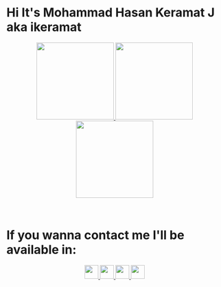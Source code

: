 # Hi It's Mohammad Hasan Keramat J aka ikeramat
<p align="center">
<a href="https://github.com/iKeramat">
<img height="180em" src="https://github-readme-stats-eight-theta.vercel.app/api?username=iKeramat&show_icons=true&theme=nightowl&hide_border=true&include_all_commits=true&count_private=true"/>
<img height="180em" src="https://github-readme-streak-stats.herokuapp.com/?user=iKeramat&theme=nightowl&hide_border=true"/>
<img height="180em" src="https://github-readme-stats-eight-theta.vercel.app/api/top-langs/?username=iKeramat&layout=compact&langs_count=8&theme=nightowl&hide_border=true"/>
</a>
</p>
<br>

# If you wanna contact me I'll be available in:
<div align="center">
  <a href="https://twitter.com/i_keramat">
    <img src="https://www.vectorlogo.zone/logos/twitter/twitter-tile.svg" width="32">
  </a>
  <a href="https://www.instagram.com/i_keramat">
    <img src="https://www.vectorlogo.zone/logos/instagram/instagram-tile.svg" width="32">
  </a>
  <a href="http://t.me/ikeramat">
    <img src="https://www.vectorlogo.zone/logos/telegram/telegram-tile.svg" width="32">
  </a>
  <a href="https://www.linkedin.com/in/ikeramat">
    <img src="https://www.vectorlogo.zone/logos/linkedin/linkedin-tile.svg" width="32">
  </a>
</div>
